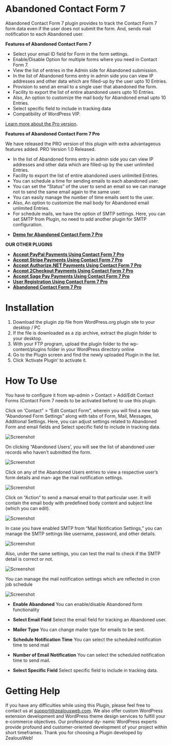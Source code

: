 # Abandoned Contact Form 7
Abandoned Contact Form 7 plugin provides to track the Contact Form 7 form data even if the user does not submit the form. And, sends mail notification to each Abandoned user.

**Features of Abandoned Contact Form 7**
- Select your email ID field for Form in the form settings.
- Enable/Disable Option for multiple forms where you need in Contact Form 7.
- View the list of entries in the Admin side for Abandoned submission.
- In the list of Abandoned forms entry in admin side you can view IP addresses and other data which are filled-up by the user upto 10 Entries.
- Provision to send an email to a single user that abandoned the form.
- Facility to export the list of entire abandoned users upto 10 Entries.
- Also, An option to customize the mail body for Abandoned email upto 10 Entries.
- Select specific field to include in tracking data
- Compatibility of WordPress VIP.
  
[Learn more about the Pro version](https://store.zealousweb.com/abandoned-contact-form-7-pro).

**Features of Abandoned Contact Form 7 Pro**

 We have released the PRO version of this plugin with extra advantageous features added. PRO Version 1.0 Released.
 
- In the list of Abandoned forms entry in admin side you can view IP addresses and other data which are filled-up by the user unlimited Entries.
- Facility to export the list of entire abandoned users unlimited Entries.
- You can schedule a time for sending emails to each abandoned user.
- You can set the “Status” of the user to send an email so we can manage not to send the same email again to the same user.
- You can easily manage the number of time emails sent to the user.
- Also, An option to customize the mail body for Abandoned email unlimited Entries.
- For schedule mails, we have the option of SMTP settings. Here, you can set SMTP from Plugin, no need to add another plugin for SMTP configuration.
* <strong>[Demo for Abandoned Contact Form 7 Pro](https://demo.zealousweb.com/wordpress-plugins/abandoned-contact-form-7/)</strong>

**OUR OTHER PLUGINS**

* <strong>[Accept PayPal Payments Using Contact Form 7 Pro](https://store.zealousweb.com/accept-paypal-payments-using-contact-form-7-pro)</strong>
* <strong>[Accept Stripe Payments Using Contact Form 7 Pro](https://store.zealousweb.com/accept-stripe-payments-using-contact-form-7-pro)</strong>
* <strong>[Accept Authorize.NET Payments Using Contact Form 7 Pro](https://store.zealousweb.com/accept-authorize-net-payments-using-contact-form-7-pro)</strong>
* <strong>[Accept 2Checkout Payments Using Contact Form 7 Pro](https://store.zealousweb.com/accept-2checkout-payments-using-contact-form-7-pro)</strong>
* <strong>[Accept Sage Pay Payments Using Contact Form 7 Pro](https://store.zealousweb.com/accept-sage-pay-opayo-payments-using-contact-form-7-pro)</strong>
* <strong>[User Registration Using Contact Form 7 Pro](https://store.zealousweb.com/user-registration-using-contact-form-7-pro)</strong>
* <strong>[Abandoned Contact Form 7 Pro](https://store.zealousweb.com/abandoned-contact-form-7-pro)</strong>


# Installation
1. Download the plugin zip file from WordPress.org plugin site to your desktop / PC
2. If the file is downloaded as a zip archive, extract the plugin folder to your desktop.
3. With your FTP program, upload the plugin folder to the wp-content/plugins folder in your WordPress directory online
4. Go to the Plugin screen and find the newly uploaded Plugin in the list.
5. Click ‘Activate Plugin’ to activate it.

# How To Use

You have to configure it from wp-admin > Contact > Add/Edit Contact Forms (Contact Form 7 needs to be activated before) to use this plugin.

Click on ‘Contact” > “Edit Contact Form”, wherein you will find a new tab “Abandoned Form Settings” along with tabs of Form, Mail, Messages, Additional Settings. Here, you can adjust settings related to Abandoned Form and email fields and Select specific field to include in tracking data. 

![Screenshot](resources/img/image-1.png)

On clicking “Abandoned Users’, you will see the list of abandoned user records who haven’t submitted the form.

![Screenshot](resources/img/image-2.png)

Click on any of the Abandoned Users entries to view a respective user’s form details and man‐
age the mail notification settings.

![Screenshot](resources/img/image-5.png)

Click on “Action” to send a manual email to that particular user. It will contain the email body with predefined body content and subject line (which you can edit).

![Screenshot](resources/img/image-4.png)

In case you have enabled SMTP from “Mail Notification Settings,” you can manage the SMTP settings like username, password, and other details.

![Screenshot](resources/img/image-6.png)

Also, under the same settings, you can test the mail to check if the SMTP detail is correct or not.

![Screenshot](resources/img/image-7.png)

You can  manage the mail notification settings which are reflected in cron job schedule

![Screenshot](resources/img/image-3.png)

- **Enable Abandoned**
 You can enable/disable Abandoned form functionality

- **Select Email Field**
 Select the email field for tracking an Abandoned user.

- **Mailer Type**
 You can change mailer type for emails to be sent.

- **Schedule Notification Time**
 You can select the scheduled notification time to send mail

- **Number of Email Notification**
 You can select the scheduled notification time to send mail.

- **Select Specific Field**
 Select specific field to include in tracking data.

# Getting Help

If you have any difficulties while using this Plugin, please feel free to contact us at support@zealousweb.com. We also offer custom WordPress extension development and WordPress theme design services to fulfill your e-commerce objectives. Our professional dy‐ namic WordPress experts provide profound and customer-oriented development of your project within short timeframes. Thank you for choosing a Plugin developed by ZealousWeb!

